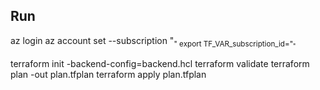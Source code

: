 ## Run
az login
az account set --subscription "<SUB>"
export TF_VAR_subscription_id="<SUB>"

terraform init -backend-config=backend.hcl
terraform validate
terraform plan -out plan.tfplan
terraform apply plan.tfplan
